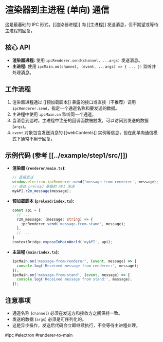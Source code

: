 # 渲染器到主进程 (单向) 通信

这是最基础的 IPC 形式，[[渲染器进程]] 向 [[主进程]] 发送消息，但不期望或等待主进程的回复。

## 核心 API

-   **渲染器进程:** 使用 `ipcRenderer.send(channel, ...args)` 发送消息。
-   **主进程:** 使用 `ipcMain.on(channel, (event, ...args) => { ... })` 监听并处理消息。

## 工作流程

1.  渲染器进程通过 [[预加载脚本]] 暴露的接口或直接（不推荐）调用 `ipcRenderer.send`，指定一个通道名称和要发送的数据。
2.  主进程中使用 `ipcMain.on` 监听同一个通道。
3.  当消息到达时，主进程中注册的回调函数被触发，可以访问到发送的数据 (`args`)。
4.  `event` 对象包含发送消息的 [[webContents]] 实例等信息，但在此单向通信模式下通常不用于回复。

## 示例代码 (参考 [[../example/step1/src/]])

-   **渲染器 (`renderer/main.ts`):**
    ```typescript
    // 直接发送
    window.electron.ipcRenderer.send('message-from-renderer', message);
    // 通过 preload 暴露的 API 发送
    myAPI.r2m_message(message);
    ```
-   **预加载脚本 (`preload/index.ts`):**
    ```typescript
    const api = {
      // ...
      r2m_message: (message: string) => {
        ipcRenderer.send('message-from-stand', message);
      },
      // ...
    }
    contextBridge.exposeInMainWorld('myAPI', api);
    ```
-   **主进程 (`main/index.ts`):**
    ```typescript
    ipcMain.on('message-from-renderer', (event, message) => {
      console.log('Received message from renderer:', message);
    });
    ipcMain.on('message-from-stand', (event, message) => {
      console.log('Received message from stand:', message);
    });
    ```

## 注意事项

-   通道名称 (`channel`) 必须在发送方和接收方之间保持一致。
-   发送的数据 (`args`) 必须是可序列化的。
-   这是异步操作，发送后代码会立即继续执行，不会等待主进程处理。

#ipc #electron #renderer-to-main